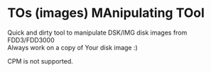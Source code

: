 
# TOs (images) MAnipulating TOol

Quick and dirty tool to manipulate DSK/IMG disk images from FDD3/FDD3000<br>
Always work on a copy of Your disk image :)<br>

CPM is not supported.<br>
